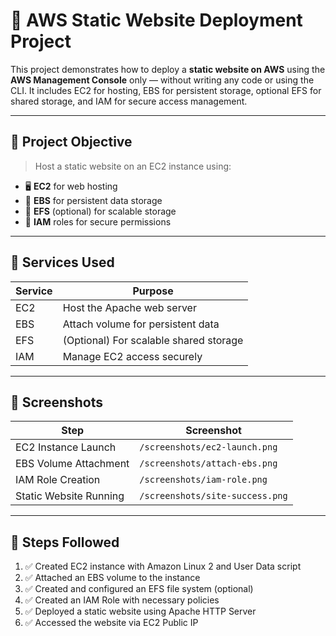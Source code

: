 # 🚀 AWS Static Website Deployment Project

This project demonstrates how to deploy a **static website on AWS** using the **AWS Management Console** only — without writing any code or using the CLI. It includes EC2 for hosting, EBS for persistent storage, optional EFS for shared storage, and IAM for secure access management.

---

## 📌 Project Objective

> Host a static website on an EC2 instance using:
- 🖥️ **EC2** for web hosting
- 💾 **EBS** for persistent data storage
- 📂 **EFS** (optional) for scalable storage
- 🔐 **IAM** roles for secure permissions

---

## 🧰 Services Used

| Service | Purpose |
|--------|---------|
| EC2    | Host the Apache web server |
| EBS    | Attach volume for persistent data |
| EFS    | (Optional) For scalable shared storage |
| IAM    | Manage EC2 access securely |

---

## 📸 Screenshots

| Step | Screenshot |
|------|------------|
| EC2 Instance Launch | `/screenshots/ec2-launch.png` |
| EBS Volume Attachment | `/screenshots/attach-ebs.png` |
| IAM Role Creation | `/screenshots/iam-role.png` |
| Static Website Running | `/screenshots/site-success.png` |

---

## 📝 Steps Followed

1. ✅ Created EC2 instance with Amazon Linux 2 and User Data script
2. ✅ Attached an EBS volume to the instance
3. ✅ Created and configured an EFS file system (optional)
4. ✅ Created an IAM Role with necessary policies
5. ✅ Deployed a static website using Apache HTTP Server
6. ✅ Accessed the website via EC2 Public IP
